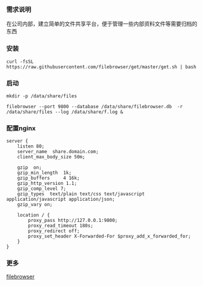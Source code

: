 
### 需求说明

  在公司内部，建立简单的文件共享平台，便于管理一些内部资料文件等需要归档的东西

### 安装
```shell
curl -fsSL https://raw.githubusercontent.com/filebrowser/get/master/get.sh | bash
```

### 启动
```shell
mkdir -p /data/share/files

filebrowser --port 9800 --database /data/share/filebrowser.db  -r /data/share/files --log /data/share/f.log &
```
### 配置nginx

```nginx
server {
    listen 80;
    server_name  share.domain.com;
    client_max_body_size 50m;

    gzip  on;
    gzip_min_length  1k;
    gzip_buffers     4 16k;
    gzip_http_version 1.1;
    gzip_comp_level 7;
    gzip_types  text/plain text/css text/javascript application/javascript application/json;
    gzip_vary on;

    location / {
        proxy_pass http://127.0.0.1:9800;
        proxy_read_timeout 180s;
        proxy_redirect off;
        proxy_set_header X-Forwarded-For $proxy_add_x_forwarded_for;
    }
}
```

### 更多

  [filebrowser](https://github.com/filebrowser/filebrowser)